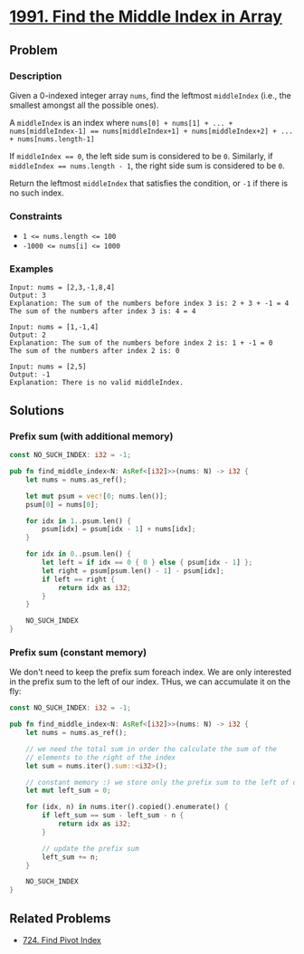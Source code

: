 # [1991. Find the Middle Index in Array](https://leetcode.com/problems/find-the-middle-index-in-array/)

## Problem

### Description

Given a 0-indexed integer array `nums`, find the leftmost `middleIndex` (i.e.,
the smallest amongst all the possible ones).

A `middleIndex` is an index
where `nums[0] + nums[1] + ... + nums[middleIndex-1] == nums[middleIndex+1] + nums[middleIndex+2] + ... + nums[nums.length-1]`

If `middleIndex == 0`, the left side sum is considered to be `0`. Similarly,
if `middleIndex == nums.length - 1`, the right side sum is considered to be `0`.

Return the leftmost `middleIndex` that satisfies the condition, or `-1` if there
is no such index.

### Constraints

* `1 <= nums.length <= 100`
* `-1000 <= nums[i] <= 1000`

### Examples

```text
Input: nums = [2,3,-1,8,4]
Output: 3
Explanation: The sum of the numbers before index 3 is: 2 + 3 + -1 = 4
The sum of the numbers after index 3 is: 4 = 4
```

```text
Input: nums = [1,-1,4]
Output: 2
Explanation: The sum of the numbers before index 2 is: 1 + -1 = 0
The sum of the numbers after index 2 is: 0
```

```text
Input: nums = [2,5]
Output: -1
Explanation: There is no valid middleIndex.
```

## Solutions

### Prefix sum (with additional memory)

```rust
const NO_SUCH_INDEX: i32 = -1;

pub fn find_middle_index<N: AsRef<[i32]>>(nums: N) -> i32 {
    let nums = nums.as_ref();

    let mut psum = vec![0; nums.len()];
    psum[0] = nums[0];

    for idx in 1..psum.len() {
        psum[idx] = psum[idx - 1] + nums[idx];
    }

    for idx in 0..psum.len() {
        let left = if idx == 0 { 0 } else { psum[idx - 1] };
        let right = psum[psum.len() - 1] - psum[idx];
        if left == right {
            return idx as i32;
        }
    }

    NO_SUCH_INDEX
}
```

### Prefix sum (constant memory)

We don't need to keep the prefix sum foreach index. We are only interested in
the prefix sum to the left of our index. THus, we can accumulate it on the fly:

```rust
const NO_SUCH_INDEX: i32 = -1;

pub fn find_middle_index<N: AsRef<[i32]>>(nums: N) -> i32 {
    let nums = nums.as_ref();

    // we need the total sum in order tho calculate the sum of the 
    // elements to the right of the index
    let sum = nums.iter().sum::<i32>();

    // constant memory :) we store only the prefix sum to the left of our index
    let mut left_sum = 0;

    for (idx, n) in nums.iter().copied().enumerate() {
        if left_sum == sum - left_sum - n {
            return idx as i32;
        }

        // update the prefix sum
        left_sum += n;
    }

    NO_SUCH_INDEX
}
```

## Related Problems

* [724. Find Pivot Index](/leetcode/700%20-%20799/724%20-%20Find%20Pivot%20Index.md)
